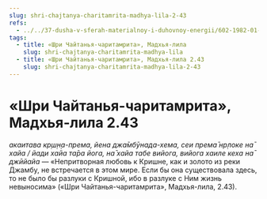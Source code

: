 ```yaml
---
slug: shri-chajtanya-charitamrita-madhya-lila-2-43
refs:
  - ../../37-dusha-v-sferah-materialnoy-i-duhovnoy-energii/602-1982-01-19-a1-probuzhdenie-vnutrennej-sklonnosti-dushi.md
tags:
  - title: «Шри Чайтанья-чаритамрита», Мадхья-лила
    slug: shri-chajtanya-charitamrita-madhya-lila
  - title: «Шри Чайтанья-чаритамрита», Мадхья-лила 2.43
    slug: shri-chajtanya-charitamrita-madhya-lila-2-43
---
```


# «Шри Чайтанья-чаритамрита», Мадхья-лила 2.43

*акаитава кр̣ш̣н̣а-према, йена джа̄мбӯнада-хема, сеи према̄ нр̣локе на̄ хайа / йади хайа та̄ра йога, на̄ хайа табе вийога, вийога хаиле кеха на̄ джӣйайа* — «Непритворная любовь к Кришне, как и золото из реки Джамбу, не встречается в этом мире. Если бы она существовала здесь, то не было бы разлуки с Кришной, ибо в разлуке с Ним жизнь невыносима» («Шри Чайтанья-чаритамрита», Мадхья-лила, 2.43).
